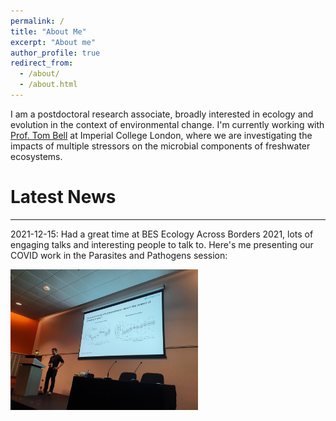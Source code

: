 ```yaml
---
permalink: /
title: "About Me"
excerpt: "About me"
author_profile: true
redirect_from: 
  - /about/
  - /about.html
---
```


I am a postdoctoral research associate, broadly interested in ecology and evolution in the context of environmental change. I'm currently working with 
[Prof. Tom Bell](https://bellmicrobelab.wordpress.com/ "Bell Lab") at Imperial College London, where we are investigating the impacts of multiple stressors on the microbial components of freshwater ecosystems.

# Latest News

---

2021-12-15:
Had a great time at BES Ecology Across Borders 2021, lots of engaging talks and interesting people to talk to. Here's me presenting our COVID work in the Parasites and Pathogens session:

<p float="left">
  <img src="/images/bes-2.jpeg" width="300" />
</p>


